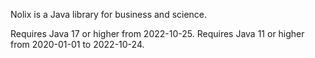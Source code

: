 Nolix is a Java library for business and science.

Requires Java 17 or higher from 2022-10-25.
Requires Java 11 or higher from 2020-01-01 to 2022-10-24.
